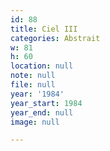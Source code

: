 ```yaml
---
id: 88
title: Ciel III
categories: Abstrait
w: 81
h: 60
location: null
note: null
file: null
year: '1984'
year_start: 1984
year_end: null
image: null

---
```

